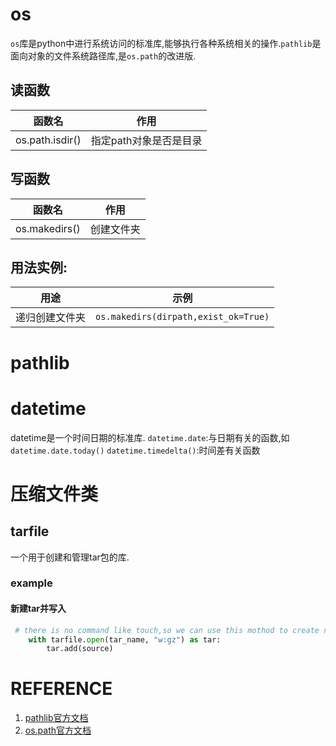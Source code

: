 # os
`os`库是python中进行系统访问的标准库,能够执行各种系统相关的操作.`pathlib`是面向对象的文件系统路径库,是`os.path`的改进版.
## 读函数
| 函数名          | 作用                   |
| --------------- | ---------------------- |
| os.path.isdir() | 指定path对象是否是目录 |

## 写函数
| 函数名        | 作用       |
| ------------- | ---------- |
| os.makedirs() | 创建文件夹 |

## 用法实例:
| 用途           | 示例                                 |
| -------------- | ------------------------------------ |
| 递归创建文件夹 | `os.makedirs(dirpath,exist_ok=True)` |
# pathlib
# datetime
datetime是一个时间日期的标准库.
`datetime.date`:与日期有关的函数,如`datetime.date.today()`
`datetime.timedelta()`:时间差有关函数

# 压缩文件类
## tarfile
一个用于创建和管理tar包的库.
### example
#### 新建tar并写入
``` python
 # there is no command like touch,so we can use this mothod to create new file
    with tarfile.open(tar_name, "w:gz") as tar:
        tar.add(source)
```

# REFERENCE
1. [pathlib官方文档](https://docs.python.org/zh-cn/3/library/pathlib.html)
2. [os.path官方文档](https://docs.python.org/zh-cn/3/library/os.path.html)